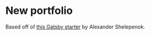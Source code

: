 # New portfolio 
Based off of [this Gatsby starter](https://github.com/alxshelepenok/gatsby-starter-lumen) by Alexander Shelepenok.